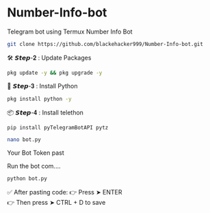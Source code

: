 # Number-Info-bot
Telegram bot using Termux Number Info Bot 

```bash
git clone https://github.com/blackehacker999/Number-Info-bot.git
```
🛠️ 𝙎𝙩𝙚𝙥-𝟐 : Update Packages

```bash
pkg update -y && pkg upgrade -y

```
🐍 𝙎𝙩𝙚𝙥-𝟑 : Install Python
```bash
pkg install python -y
```
📦 𝙎𝙩𝙚𝙥-𝟒 : Install telethon

```bash
pip install pyTelegramBotAPI pytz
```
```bash
nano bot.py
```
Your Bot Token past 

Run the bot com....
```bash
python bot.py
```


✅ After pasting code:
👉 Press ➤ ENTER  
👉 Then press ➤ CTRL + D to save

